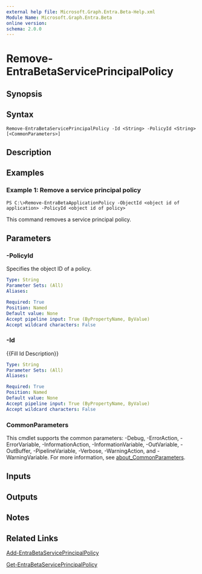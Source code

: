 ```yaml
---
external help file: Microsoft.Graph.Entra.Beta-Help.xml
Module Name: Microsoft.Graph.Entra.Beta
online version:
schema: 2.0.0
---
```


# Remove-EntraBetaServicePrincipalPolicy

## Synopsis

## Syntax

```
Remove-EntraBetaServicePrincipalPolicy -Id <String> -PolicyId <String> [<CommonParameters>]
```

## Description

## Examples

### Example 1: Remove a service principal policy
```
PS C:\>Remove-EntraBetaApplicationPolicy -ObjectId <object id of application> -PolicyId <object id of policy>
```

This command removes a service principal policy.

## Parameters



### -PolicyId
Specifies the object ID of a policy.

```yaml
Type: String
Parameter Sets: (All)
Aliases:

Required: True
Position: Named
Default value: None
Accept pipeline input: True (ByPropertyName, ByValue)
Accept wildcard characters: False
```

### -Id
{{Fill Id Description}}

```yaml
Type: String
Parameter Sets: (All)
Aliases:

Required: True
Position: Named
Default value: None
Accept pipeline input: True (ByPropertyName, ByValue)
Accept wildcard characters: False
```

### CommonParameters
This cmdlet supports the common parameters: -Debug, -ErrorAction, -ErrorVariable, -InformationAction, -InformationVariable, -OutVariable, -OutBuffer, -PipelineVariable, -Verbose, -WarningAction, and -WarningVariable. For more information, see [about_CommonParameters](https://go.microsoft.com/fwlink/?LinkID=113216).

## Inputs

## Outputs

## Notes

## Related Links

[Add-EntraBetaServicePrincipalPolicy]()

[Get-EntraBetaServicePrincipalPolicy]()

